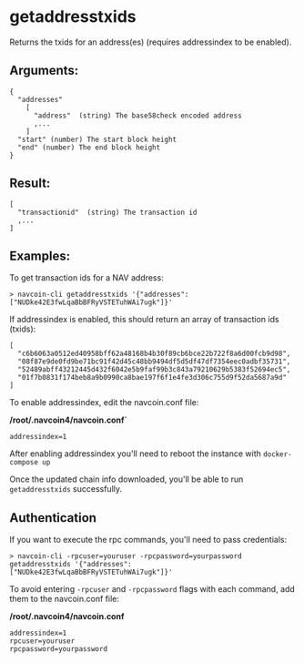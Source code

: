 # getaddresstxids

Returns the txids for an address(es) (requires addressindex to be enabled).

## Arguments:
```
{
  "addresses"
    [
      "address"  (string) The base58check encoded address
      ,...
    ]
  "start" (number) The start block height
  "end" (number) The end block height
}
```

## Result:
```
[
  "transactionid"  (string) The transaction id
  ,...
]
```

## Examples:

To get transaction ids for a NAV address:

    > navcoin-cli getaddresstxids '{"addresses": ["NUDke42E3fwLqaBbBFRyVSTETuhWAi7ugk"]}'

If addressindex is enabled, this should return an array of transaction ids (txids):

    [
      "c6b6063a0512ed40958bff62a48168b4b30f89cb6bce22b722f8a6d00fcb9d98",
      "08f87e9de0fd9be71bc91f42d45c48bb9494df5d5df47df7354eec0adbf35731",
      "52489abff43212445d432f6042e5b9faf99b3c843a79210629b5383f52694ec5",
      "01f7b0831f174beb8a9b0990ca8bae197f6f1e4fe3d306c755d9f52da5687a9d"
    ]

To enable addressindex, edit the navcoin.conf file:

**/root/.navcoin4/navcoin.conf`**

`addressindex=1`

After enabling addressindex you'll need to reboot the instance with `docker-compose up`

Once the updated chain info downloaded, you'll be able to run `getaddresstxids` successfully.

## Authentication

If you want to execute the rpc commands, you'll need to pass credentials:

    > navcoin-cli -rpcuser=youruser -rpcpassword=yourpassword getaddresstxids '{"addresses": 
    ["NUDke42E3fwLqaBbBFRyVSTETuhWAi7ugk"]}'

To avoid entering `-rpcuser` and `-rpcpassword` flags with each command, add them to the navcoin.conf file:

**/root/.navcoin4/navcoin.conf**

    addressindex=1
    rpcuser=youruser
    rpcpassword=yourpassword


